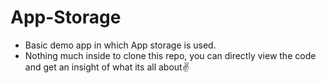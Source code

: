 # App-Storage
* Basic demo app in which App storage is used.
* Nothing much inside to clone this repo, you can directly view the code and get an insight of what its all about✌️
